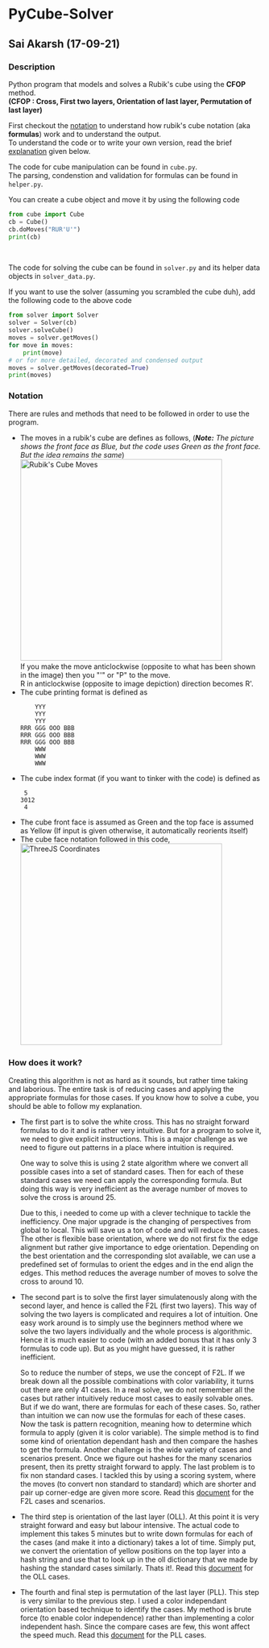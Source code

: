 # PyCube-Solver  
## Sai Akarsh (17-09-21)  

### Description  
Python program that models and solves a Rubik's cube using the **CFOP** method.  
**(CFOP : Cross, First two layers, Orientation of last layer, Permutation of last layer)**  

First checkout the [notation](#notation) to understand how rubik's cube notation (aka **formulas**) work and to understand the output.  
To understand the code or to write your own version, read the brief [explanation](#how-does-it-work) given below.  

The code for cube manipulation can be found in `cube.py`.  
The parsing, condenstion and validation for formulas can be found in `helper.py`.  

You can create a cube object and move it by using the following code  
  
```python
from cube import Cube
cb = Cube()
cb.doMoves("RUR'U'")
print(cb)
```
<br/>

The code for solving the cube can be found in `solver.py` and its helper data objects in `solver_data.py`.  

If you want to use the solver (assuming you scrambled the cube duh), add the following code to the above code  
  
```python
from solver import Solver
solver = Solver(cb)
solver.solveCube()
moves = solver.getMoves()
for move in moves:
    print(move)
# or for more detailed, decorated and condensed output
moves = solver.getMoves(decorated=True)
print(moves)
```

### Notation  
There are rules and methods that need to be followed in order to use the program. 
- The moves in a rubik's cube are defines as follows, (_**Note:** The picture shows the front face as Blue, but the code uses Green as the front face. But the idea remains the same_)  
  <img src="https://jperm.net/images/notation.png" alt="Rubik's Cube Moves" style="width: 400px;"/>  
  If you make the move anticlockwise (opposite to what has been shown in the image) then you "'" or "P" to the move.  
  R in anticlockwise (opposite to image depiction) direction becomes R'.  
- The cube printing format is defined as  
  ```
      YYY
      YYY
      YYY
  RRR GGG OOO BBB
  RRR GGG OOO BBB
  RRR GGG OOO BBB
      WWW
      WWW
      WWW
  ```
- The cube index format (if you want to tinker with the code) is defined as  
  ```
   5
  3012
   4
  ```
- The cube front face is assumed as Green and the top face is assumed as Yellow (If input is given otherwise, it automatically reorients itself)  
- The cube face notation followed in this code,  
  <img src="https://i.ibb.co/7W8mHRN/cubenotation.jpg" alt="ThreeJS Coordinates" style="width: 400px;"/>

### How does it work?  
Creating this algorithm is not as hard as it sounds, but rather time taking and laborious. The entire task is of reducing cases and applying the appropriate formulas for those cases. If you know how to solve a cube, you should be able to follow my explanation.
- The first part is to solve the white cross. This has no straight forward formulas to do it and is rather very intuitive. But for a program to solve it, we need to give explicit instructions. This is a major challenge as we need to figure out patterns in a place where intuition is required.  

  One way to solve this is using 2 state algorithm where we convert all possible cases into a set of standard cases. Then for each of these standard cases we need can apply the corresponding formula. But doing this way is very inefficient as the average number of moves to solve the cross is around 25.  

  Due to this, i needed to come up with a clever technique to tackle the inefficiency. One major upgrade is the changing of perspectives from global to local. This will save us a ton of code and will reduce the cases. The other is flexible base orientation, where we do not first fix the edge alignment but rather give importance to edge orientation. Depending on the best orientation and the corresponding slot available, we can use a predefined set of formulas to orient the edges and in the end align the edges. This method reduces the average number of moves to solve the cross to around 10.  
- The second part is to solve the first layer simulatenously along with the second layer, and hence is called the F2L (first two layers). This way of solving the two layers is complicated and requires a lot of intuition. One easy work around is to simply use the beginners method where we solve the two layers individually and the whole process is algorithmic. Hence it is much easier to code (with an added bonus that it has only 3 formulas to code up). But as you might have guessed, it is rather inefficient.  
  
  So to reduce the number of steps, we use the concept of F2L. If we break down all the possible combinations with color variability, it turns out there are only 41 cases. In a real solve, we do not remember all the cases but rather intuitively reduce most cases to easily solvable ones. But if we do want, there are formulas for each of these cases. So, rather than intuition we can now use the formulas for each of these cases. Now the task is pattern recognition, meaning how to determine which formula to apply (given it is color variable). The simple method is to find some kind of orientation dependant hash and then compare the hashes to get the formula. Another challenge is the wide variety of cases and scenarios present. Once we figure out hashes for the many scenarios present, then its pretty straight forward to apply. The last problem is to fix non standard cases. I tackled this by using a scoring system, where the moves (to convert non standard to standard) which are shorter and pair up corner-edge are given more score. Read this [document](https://pdfhost.io/v/UY8Pyjh9i_F2L) for the F2L cases and scenarios.  
- The third step is orientation of the last layer (OLL). At this point it is very straight forward and easy but labour intensive. The actual code to implement this takes 5 minutes but to write down formulas for each of the cases (and make it into a dictionary) takes a lot of time. Simply put, we convert the orientation of yellow positions on the top layer into a hash string and use that to look up in the oll dictionary that we made by hashing the standard cases similarly. Thats it!. Read this [document](https://jperm.net/algs/oll) for the OLL cases.  
- The fourth and final step is permutation of the last layer (PLL). This step is very similar to the previous step. I used a color independant orientation based technique to identify the cases. My method is brute force (to enable color independence) rather than implementing a color independent hash. Since the compare cases are few, this wont affect the speed much. Read this [document](https://pdfhost.io/v/pNbEJOVfg_PLL) for the PLL cases.  
